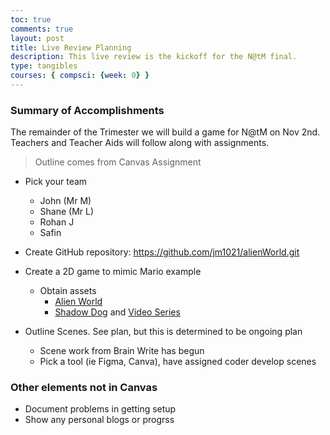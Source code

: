 ```yaml
---
toc: true
comments: true
layout: post
title: Live Review Planning
description: This live review is the kickoff for the N@tM final.
type: tangibles
courses: { compsci: {week: 0} }
---
```


### Summary of Accomplishments

The remainder of the Trimester we will build a game for N@tM on Nov 2nd.  Teachers and Teacher Aids will follow along with assignments.

> Outline comes from Canvas Assignment

- Pick your team
  - John (Mr M)
  - Shane (Mr L)
  - Rohan J
  - Safin

- Create GitHub repository: https://github.com/jm1021/alienWorld.git

- Create a 2D game to mimic Mario example

  - Obtain assets
    - [Alien World]({{site.baseurl}}/images/alien_planet.jpg)
    - [Shadow Dog]({{site.baseurl}}/images/shadow_dog.png) and [Video Series](https://youtu.be/GFO_txvwK_c?t=14)

- Outline Scenes.  See plan, but this is determined to be ongoing plan
  - Scene work from Brain Write has begun
  - Pick a tool (ie Figma, Canva), have assigned coder develop scenes

### Other elements not in Canvas

- Document problems in getting setup
- Show any personal blogs or progrss
